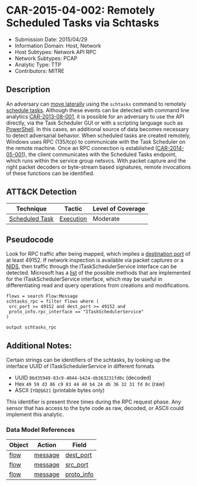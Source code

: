 # CAR-2015-04-002: Remotely Scheduled Tasks via Schtasks
- Submission Date: 2015/04/29
- Information Domain: Host, Network
- Host Subtypes: Network API RPC
- Network Subtypes: PCAP
- Analytic Type: TTP
- Contributors: MITRE

## Description
An adversary can [move laterally](https://attack.mitre.org/tactics/TA0008) using the `schtasks` command to remotely [schedule tasks](https://attack.mitre.org/techniques/T1053). Although these events can be detected with command line analytics [CAR-2013-08-001](https://car.mitre.org/wiki/CAR-2013-08-001), it is possible for an adversary to use the API directly, via the Task Scheduler GUI or with a scripting language such as [PowerShell](https://attack.mitre.org/techniques/T1086). In this cases, an additional source of data becomes necessary to detect adversarial behavior. When scheduled tasks are created remotely, Windows uses RPC (135/tcp) to communicate with the Task Scheduler on the remote machine. Once an RPC connection is established ([CAR-2014-05-001](CAR-2014-05-001.md)), the client communicates with the Scheduled Tasks endpoint, which runs within the service group netsvcs. With packet capture and the right packet decoders or byte-stream based signatures, remote invocations of these functions can be identified.

## ATT&CK Detection

|Technique |Tactic |Level of Coverage |
|---|---|---|
|[Scheduled Task](https://attack.mitre.org/techniques/T1053/)|[Execution](https://attack.mitre.org/tactics/TA0002)|Moderate|



## Pseudocode
Look for RPC traffic after being mapped, which implies a [destination port](../data_model/flow.md#dest_port) of at least 49152. If network inspection is available via packet captures or a [NIDS](https://car.mitre.org/wiki/Data_Model/Intrusion_detection_system#Network_Intrusion_Detection_Systems), then traffic through the ITaskSchedulerService interface can be detected. 
Microsoft has a [list](https://msdn.microsoft.com/en-us/library/cc248435.aspx) of the possible methods that are implemented for the ITaskSchedulerService interface, which may be useful in differentiating read and query operations from creations and modifications.

```
flows = search Flow:Message
schtasks_rpc = filter flows where (
 src_port >= 49152 and dest_port >= 49152 and
 proto_info.rpc_interface == "ITaskSchedulerService"
)

output schtasks_rpc
```

## Additional Notes: 

Certain strings can be identifiers of the schtasks, by looking up the interface UUID of ITaskSchedulerService in different formats
* UUID `86d35949-83c9-4044-b424-db363231fd0c` (decoded)
* Hex `49 59 d3 86 c9 83 44 40 b4 24 db 36 32 31 fd 0c` (raw)
* ASCII `IYD@$621` (printable bytes only)

This identifier is present three times during the RPC request phase. Any sensor that has access to the byte code as raw, decoded, or ASCII could implement this analytic.

### Data Model References
|Object|Action|Field|
|---|---|---|
| [flow](../data_model/flow.md) | [message](../data_model/flow.md#message) | [dest_port](../data_model/flow.md#dest_port) |
| [flow](../data_model/flow.md) | [message](../data_model/flow.md#message) | [src_port](../data_model/flow.md#src_port) |
| [flow](../data_model/flow.md) | [message](../data_model/flow.md#message) | [proto_info](../data_model/flow.md#proto_info) |
